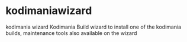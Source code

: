 # kodimaniawizard
kodimania wizard
Kodimania Build wizard to install one of the kodimania builds, maintenance tools also available on the wizard
